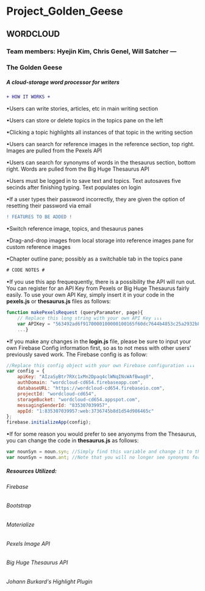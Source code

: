 # Project_Golden_Geese

## WORDCLOUD
### Team members: Hyejin Kim, Chris Genel, Will Satcher  — 
### The Golden Geese

##### A cloud-storage word processor for writers

```diff
+ HOW IT WORKS +
```
•Users can write stories, articles, etc in main writing section

•Users can store or delete topics in the topics pane on the left

•Clicking a topic highlights all instances of that topic in the writing section

•Users can search for reference images in the reference section, top right. Images are pulled from the Pexels API

•Users can search for synonyms of words in the thesaurus section, bottom right. Words are pulled from the Big Huge Thesaurus API

•Users must be logged in to save text and topics. Text autosaves five secinds after finishing typing. Text populates on login

•If a user types their password incorrectly, they are given the option of resetting their password via email

```diff
! FEATURES TO BE ADDED !
```

•Switch reference image, topics, and thesaurus panes

•Drag-and-drop images from local storage into reference images pane for custom reference images

•Chapter outline pane; possibly as a switchable tab in the topics pane

```diff
# CODE NOTES #
```
•If you use this app frequequently, there is a possibility the API will run out. You can register for an API Key from Pexels or Big Huge Thesaurus fairly easily. To use your own API Key, simply insert it in your code in the **pexels.js** or **thesaurus.js** files as follows:

```js
function makePexelsRequest (queryParamater, page){
    // Replace this long string with your own API Key ↓↓↓
    var APIKey = "563492ad6f9170000100000100165f60dc7644b4853c25a2932b8457"; 
    ...}
```

•If you make any changes in the **login.js** file, please be sure to input your own Firebase Config information first, so as to not mess with other users' previously saved work. The Firebase config is as follow:

```js
//Replace this config object with your own Firebase configuration ↓↓↓
var config = {
    apiKey: "AIzaSyBtr7RXc1xMn2Dpaq4clWNqINsWAfBwag0",
    authDomain: "wordcloud-cd654.firebaseapp.com",
    databaseURL: "https://wordcloud-cd654.firebaseio.com",
    projectId: "wordcloud-cd654",
    storageBucket: "wordcloud-cd654.appspot.com",
    messagingSenderId: "835307039957",
    appId: "1:835307039957:web:3736745b8d1d54d986465c"
};
firebase.initializeApp(config);
```

•If for some reason you would prefer to see anyonyms from the Thesaurus, you can change the code in **thesaurus.js** as follows:

```js
var nounSyn = noun.syn; //Simply find this variable and change it to this:
var nounSyn = noun.ant; //Note that you will no longer see synonyms for words entered
```

##### Resources Utilized:
###### Firebase
###### Bootstrap
###### Materialize
###### Pexels Image API
###### Big Huge Thesaurus API
###### Johann Burkard's Highlight Plugin
